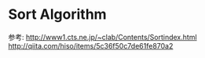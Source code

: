 
# Sort Algorithm

参考: 
http://www1.cts.ne.jp/~clab/Contents/Sortindex.html
http://qiita.com/hiso/items/5c36f50c7de61fe870a2
